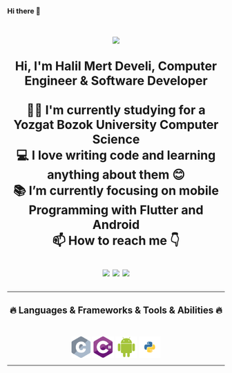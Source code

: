 ### Hi there 👋


<h1 align="center">
  <a href="https://git.io/typing-svg">
    <img src="https://readme-typing-svg.herokuapp.com/?lines=Halil+Mert+Develi+👋;Hey+Welcome+My+Page+%F0%9F%91%8B&center=true&size=30">
    
  </a>
  
<p align="center">
  Hi, I'm Halil Mert Develi, Computer Engineer & Software Developer 
  <br>
  <br>
  👨‍🎓 I'm currently studying for a Yozgat Bozok University Computer Science  
  <br>
  💻 I love writing code and learning anything about them 😊
  <br>
  📚 I’m currently focusing on mobile Programming with Flutter and Android
  <br>
  📫 How to reach me 👇
</p>
<p align="center"> <a href="https://www.linkedin.com/in/halil-mert-develi-00983a225/"><img src="https://img.shields.io/badge/linkedin-%230077B5.svg?&style=for-the-badge&logo=linkedin&logoColor=white" height=23></a> <a href="mailto:halilmertdeveliii@gmail.com"><img src="https://img.shields.io/badge/Gmail-D14836?style=for-the-badge&logo=gmail&logoColor=white" height=23></a> <a href="http://wa.me//905425192119"><img src="https://img.shields.io/badge/WhatsApp-25D366?style=for-the-badge&logo=whatsapp&logoColor=white" height=23></a> 
<!--   <a href="https://github.com/HalemoGPA/"><img src="https://img.shields.io/badge/GitHub-100000?style=for-the-badge&logo=github&logoColor=white" height=23></a> -->

<hr>
<h2 align="center">🔥 Languages & Frameworks & Tools & Abilities 🔥</h2><br>

  
  
  <p align="center">
  <img title="C" height="50" src="images\c.svg">
  <img title="cSharp" height="50" src="images\cSharp.svg">
  <img title="andorid" height="50" src="images\android.svg">

  <img title="Python" height="50" src="images\python.svg">
<!--   <code><img title="Microsoft Visual Studio" height="25" src="images/visualstudio.png"></code> -->
</p>

<hr>
  
